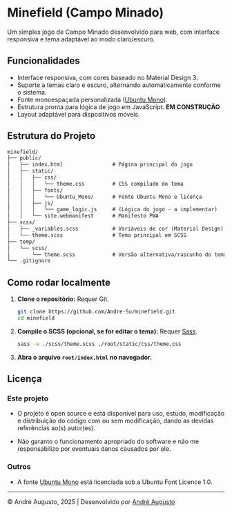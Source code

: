 # Minefield (Campo Minado)

Um simples jogo de Campo Minado desenvolvido para web, com interface responsiva e tema adaptável ao modo claro/escuro.

## Funcionalidades

- Interface responsiva, com cores baseado no Material Design 3.
- Suporte a temas claro e escuro, alternando automaticamente conforme o sistema.
- Fonte monoespaçada personalizada ([Ubuntu Mono](root/static/fonts/Ubuntu_Mono/UFL.txt)).
- Estrutura pronta para lógica de jogo em JavaScript. **EM CONSTRUÇÃO**
- Layout adaptável para dispositivos móveis.

## Estrutura do Projeto

```markdown
minefield/
├── public/
│   ├── index.html                # Página principal do jogo
│   ├── static/
│   │   ├── css/
│   │   │   └── theme.css         # CSS compilado do tema
│   │   ├── fonts/
│   │   │   └── Ubuntu_Mono/      # Fonte Ubuntu Mono e licença
│   │   ├── js/
│   │   │   └── game_logic.js     # (Lógica do jogo - a implementar)
│   │   └── site.webmanifest      # Manifesto PWA
├── scss/
│   ├── _variables.scss           # Variáveis de cor (Material Design)
│   └── theme.scss                # Tema principal em SCSS
├── temp/
│   └── scss/
│       └── theme.scss            # Versão alternativa/rascunho do tema
└── .gitignore
```

## Como rodar localmente

1. **Clone o repositório:**
   Requer Git.

   ```sh
   git clone https://github.com/Andre-Su/minefield.git
   cd minefield
   ```

2. **Compile o SCSS (opcional, se for editar o tema):**
   Requer [Sass](https://sass-lang.com/install).

   ```sh
   sass -w ./scss/theme.scss ./root/static/css/theme.css
   ```

3. **Abra o arquivo `root/index.html` no navegador.**

## Licença

### Este projeto

- O projeto é open source e está disponível para uso, estudo, modificação e distribuição do código com ou sem modificação, dando as devidas referências ao(s) autor(es).

- Não garanto o funcionamento apropriado do software e não me responsabilizo por eventuais danos causados por ele.

### Outros

- A fonte [Ubuntu Mono](root/static/fonts/Ubuntu_Mono/UFL.txt) está licenciada sob a Ubuntu Font Licence 1.0.

---

&copy; André Augusto, 2025 | Desenvolvido por [André Augusto](https://github.com/Andre-Su/)
